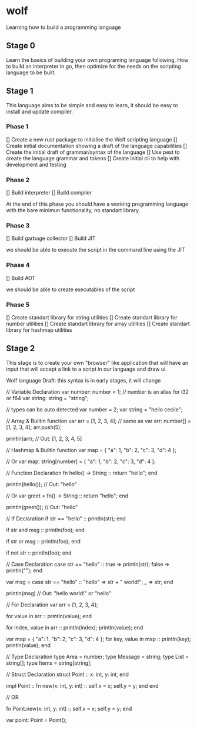 # wolf
Learning how to build a programming language

## Stage 0
Learn the basics of building your own programing language following, How to build an interpreter in go, then optimize for the needs on the scripting language to be built.

## Stage 1
This language aims to be simple and easy to learn, it should be easy to install and update compiler.

### Phase 1
[] Create a new rust package to initialise the Wolf scripting language
[] Create initial documentation showing a draft of the language capabilities
[] Create the initial draft of grammar/syntax of the language
[] Use pest to create the language grammar and tokens
[] Create initial cli to help with development and testing

### Phase 2
[] Build interpreter
[] Build compiler

At the end  of this phase you should have a working programming language with the bare minimun functionality, no standart library.

### Phase 3
[] Build garbage collector
[] Build JIT

we should be able to execute the script in the command line using the JIT

### Phase 4
[] Build AOT

we should be able to create executables of the script

### Phase 5
[] Create standart library for string utilities
[] Create standart library for number utilities
[] Create standart library for array utilities
[] Create standart library for hashmap utilities

## Stage 2
This stage is to create your own "browser" like application that will have an input that will accept a link to a script in our language and draw ui.



Wolf language Draft:
this syntax is in early stages, it will change

// Variable Declaration
var number: number = 1; // number is an alias for i32 or f64
var string: string = "string";

// types can be auto detected
var number = 2;
var string = "hello cecile";


// Array & Builtin function
var arr = [1, 2, 3, 4]; // same as var arr: number[] = [1, 2, 3, 4];
arr.push(5);

println(arr); // Out: [1, 2, 3, 4, 5]

// Hashmap & Builtin function
var map = { 
  "a": 1, 
  "b": 2, 
  "c": 3, 
  "d": 4 
};

// Or
var map: string[number] = { 
  "a": 1, 
  "b": 2, 
  "c": 3, 
  "d": 4 
};

// Function Declaration
fn hello() -> String ::
  return "hello";
end

println(hello()); // Out: "hello"

// Or
var greet = fn() -> String ::
  return "hello";
end

println(greet()); // Out: "hello"

// If Declaration
if str == "hello" ::
  println(str);
end

if str and msg ::
  println(foo);
end

if str or msg ::
  println(foo);
end

if not str ::
  println(foo);
end

// Case Declaration
case str == "hello" ::
  true => println(str);
  false => println("");
end

var msg = case str == "hello" ::
  "hello" => str + " world!";
  _ => str;
end

println(msg) // Out: "hello world!" or "hello"

// For Declaration
var arr = [1, 2, 3, 4];

for value in arr ::
 println(value);
end

for index, value in arr ::
 println(index);
 println(value);
end

var map = {
  "a": 1, 
  "b": 2, 
  "c": 3, 
  "d": 4 
};
for key, value in map ::
 println(key);
 println(value);
end


// Type Declaration
type Area = number;
type Message = string;
type List = string[];
type Items = string[string];

// Struct Declaration
struct Point ::
  x: int,
  y: int,
end

impl Point ::
  fn new(x: int, y: int) ::
    self.x = x;
    self.y = y;
  end
end

// OR

fn Point.new(x: int, y: int) ::
  self.x = x;
  self.y = y;
end

var point: Point = Point();
















